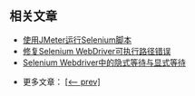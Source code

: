 ## 相关文章

+ [使用JMeter运行Selenium脚本](http://tu-yucheng.github.io/selenium/2023/05/10/selenium-jmeter.html)
+ [修复Selenium WebDriver可执行路径错误](http://tu-yucheng.github.io/selenium/2023/05/10/java-selenium-webdriver-path-error.html)
+ [Selenium Webdriver中的隐式等待与显式等待](http://tu-yucheng.github.io/selenium/2023/05/10/selenium-implicit-explicit-wait.html)

- 更多文章： [[<-- prev]](../selenium-1/README.md)